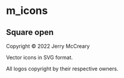 # m_icons
## Square open


Copyright &copy; 2022 Jerry McCreary

Vector icons in SVG format.


All logos copyright by their respective owners.

